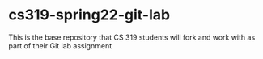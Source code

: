 # cs319-spring22-git-lab
This is the base repository that CS 319 students will fork and work with as part of their Git lab assignment
